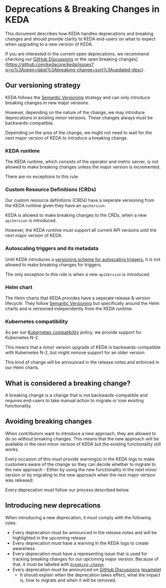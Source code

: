 # Deprecations & Breaking Changes in KEDA

This document describes how KEDA handles deprecations and breaking changes and should provide clarity to KEDA end-users on what to expect when upgrading to a new version of KEDA.

If you are interested in the current open deprecations, we recommend checking our [GitHub Discussions](https://github.com/kedacore/keda/discussions/categories/deprecations) or the open breaking changes](https://github.com/kedacore/keda/issues?q=is%3Aopen+label%3Abreaking-change+sort%3Aupdated-desc).

## Our versioning strategy

KEDA follows the [Semantic Versioning](https://semver.org/) strategy and can only introduce breaking changes in new major versions.

However, depending on the nature of the change, we may introduce deprecations in existing minor versions. These changes always must be backwards-compatible.

Depending on the area of the change, we might not need to wait for the next major version of KEDA to introduce a breaking change.

### KEDA runtime

The KEDA runtime, which consists of the operator and metric server, is not allowed to make breaking changes unless the major version is incremented.

There are no exceptions to this rule.

### Custom Resource Definitions (CRDs)

Our custom resource definitions (CRDs) have a seperate versioning from the KEDA runtime given they have an `apiVersion`.

KEDA is allowed to make breaking changes to the CRDs, when a new `apiVersion` is introduced.

However, the KEDA runtime must support all current API versions until the next major version of KEDA.

### Autoscaling triggers and its metadata

Until KEDA introduces a [versioning scheme for autoscaling triggers](https://github.com/kedacore/keda/issues/613), it is not allowed to make breaking changes for triggers.

The only exception to this rule is when a new `apiVersion` is introduced.

### Helm chart

The Helm charts that KEDA provides have a seperate release & version lifecycle. They follow [Semantic Versioning](https://semver.org/) but specifically around the Helm charts and is versioned independently from the KEDA runtime.

### Kubernetes compatibility

As per our [Kubernetes compatibility](https://keda.sh/docs/latest/operate/cluster/#kubernetes-compatibility) policy, we provide support for Kubernetes N-2.

This means that a minor version upgrade of KEDA is backwards-compatible with Kubernetes N-2, but might remove support for an older version.

This kind of change will be announced in the release notes and enforced in our Helm charts.

## What is considered a breaking change?

A breaking change is a change that is not backwards-compatible and requires end-users to take manual action to migrate or lose existing functionality.

## Avoiding breaking changes

When contributors want to introduce a new approach, they are allowed to do so without breaking changes. This means that the new approach will be available in the next minor version of KEDA but the existing functionality still works.

Every occasion of this must provide warning(s) in the KEDA logs to make customers aware of the change so they can decide whether to migrate to the new approach - Either by using the new functionality in the next minor version or by migrating to the new approach when the next major version was released.

Every deprecation must follow our process described below.

## Introducing new deprecations

When introducing a new deprecation, it must comply with the following rules:

- Every deprecation must be announced in the release notes and will be highlighted in the upcoming release
- Every deprecation must have a warning in the KEDA logs to create awareness
- Every deprecation must have a representing issue that is used for tracking breaking changes for our upcoming major version. Because of that, it must be labeled with [`breaking-change`](https://github.com/kedacore/keda/issues?q=is%3Aopen+label%3Abreaking-change+sort%3Aupdated-desc).
- Every deprecation must be announced on [GitHub Discussions](https://github.com/kedacore/keda/discussions/categories/deprecations) ([example](https://github.com/kedacore/keda/discussions/3552))
  - It should explain when the deprecation takes effect, what the impact is, how to migrate and when it will be removed.